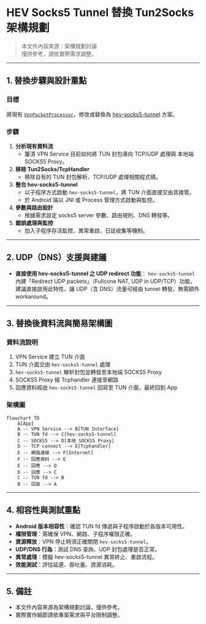 # HEV Socks5 Tunnel 替換 Tun2Socks 架構規劃

> 本文件內容來源：架構規劃討論  
> 僅供參考，請依實際需求調整。

---

## 1. 替換步驟與設計重點

### 目標
將現有 [`VpnPacketProcessor`](app/src/main/java/com/example/vpntest/core/VpnPacketProcessor.kt:1)，修改或替換為 [hev-socks5-tunnel](https://github.com/heiher/hev-socks5-tunnel) 方案。

### 步驟
1. **分析現有資料流**  
   - 釐清 VPN Service 目前如何將 TUN 封包導向 TCP/UDP 處理與 本地端 SOCKS5 Proxy。
2. **移除 Tun2Socks/TcpHandler**  
   - 移除自有的 TUN 封包解析、TCP/UDP 處理相關程式碼。
3. **整合 hev-socks5-tunnel**  
   - 以子程序方式啟動 `hev-socks5-tunnel`，將 TUN 介面直接交由其接管。
   - 於 Android 端以 JNI 或 Process 管理方式啟動與監控。
4. **參數與路由設計**  
   - 根據需求設定 socks5 server 參數、路由規則、DNS 轉發等。
5. **錯誤處理與監控**  
   - 加入子程序存活監控、異常重啟、日誌收集等機制。

---

## 2. UDP（DNS）支援與建議

- **直接使用 hev-socks5-tunnel 之 UDP redirect 功能**：
  `hev-socks5-tunnel` 內建「Redirect UDP packets」（Fullcone NAT, UDP in UDP/TCP）功能，建議直接啟用此特性，讓 UDP（含 DNS）流量可經由 tunnel 轉發，無需額外 workaround。
---

## 3. 替換後資料流與簡易架構圖

### 資料流說明

1. VPN Service 建立 TUN 介面
2. TUN 介面交由 `hev-socks5-tunnel` 處理
3. `hev-socks5-tunnel` 解析封包並轉發至本地端 SOCKS5 Proxy
4. SOCKS5 Proxy 經 Tcphandler 連接至網路
5. 回應資料經由 `hev-socks5-tunnel` 回寫至 TUN 介面，最終回到 App

### 架構圖

```mermaid
flowchart TD
    A[App]
    A -- VPN Service --> B[TUN Interface]
    B -- TUN fd --> C[hev-socks5-tunnel]
    C -- SOCKS5 --> D[本地 SOCKS5 Proxy]
    D -- TCP connect --> E[Tcphandler]
    E -- 網路連線 --> F[Internet]
    F -- 回應資料 --> E
    E -- 回應 --> D
    D -- 回應 --> C
    C -- TUN fd --> B
    B -- 回寫 --> A
```

---

## 4. 相容性與測試重點

- **Android 版本相容性**：確認 TUN fd 傳遞與子程序啟動於各版本可用性。
- **權限管理**：需確保 VPN、網路、子程序權限正確。
- **資源釋放**：VPN 停止時須正確關閉 `hev-socks5-tunnel`。
- **UDP/DNS 行為**：測試 DNS 查詢、UDP 封包處理是否正常。
- **異常處理**：模擬 hev-socks5-tunnel 異常終止、重啟流程。
- **效能測試**：評估延遲、吞吐量、資源消耗。

---

## 5. 備註

- 本文件內容來源為架構規劃討論，僅供參考。
- 實際實作細節請依專案需求與平台限制調整。